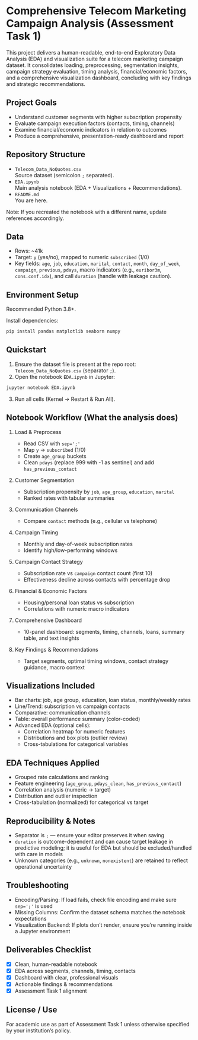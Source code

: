 # Comprehensive Telecom Marketing Campaign Analysis (Assessment Task 1)

This project delivers a human-readable, end-to-end Exploratory Data Analysis (EDA) and visualization suite for a telecom marketing campaign dataset. It consolidates loading, preprocessing, segmentation insights, campaign strategy evaluation, timing analysis, financial/economic factors, and a comprehensive visualization dashboard, concluding with key findings and strategic recommendations.

## Project Goals
- Understand customer segments with higher subscription propensity
- Evaluate campaign execution factors (contacts, timing, channels)
- Examine financial/economic indicators in relation to outcomes
- Produce a comprehensive, presentation-ready dashboard and report

## Repository Structure
- `Telecom_Data_NoQuotes.csv`  
  Source dataset (semicolon `;` separated).
- `EDA.ipynb`  
  Main analysis notebook (EDA + Visualizations + Recommendations).
- `README.md`  
  You are here.

Note: If you recreated the notebook with a different name, update references accordingly.

## Data
- Rows: ~41k  
- Target: `y` (yes/no), mapped to numeric `subscribed` (1/0)  
- Key fields: `age`, `job`, `education`, `marital`, `contact`, `month`, `day_of_week`, `campaign`, `previous`, `pdays`, macro indicators (e.g., `euribor3m`, `cons.conf.idx`), and call `duration` (handle with leakage caution).

## Environment Setup
Recommended Python 3.8+.

Install dependencies:
```bash
pip install pandas matplotlib seaborn numpy
```

## Quickstart
1. Ensure the dataset file is present at the repo root: `Telecom_Data_NoQuotes.csv` (separator `;`).
2. Open the notebook `EDA.ipynb` in Jupyter:
```bash
jupyter notebook EDA.ipynb
```
3. Run all cells (Kernel → Restart & Run All).

## Notebook Workflow (What the analysis does)
1. Load & Preprocess
   - Read CSV with `sep=';'`
   - Map `y` → `subscribed` (1/0)
   - Create `age_group` buckets
   - Clean `pdays` (replace 999 with -1 as sentinel) and add `has_previous_contact`

2. Customer Segmentation
   - Subscription propensity by `job`, `age_group`, `education`, `marital`
   - Ranked rates with tabular summaries

3. Communication Channels
   - Compare `contact` methods (e.g., cellular vs telephone)

4. Campaign Timing
   - Monthly and day-of-week subscription rates
   - Identify high/low-performing windows

5. Campaign Contact Strategy
   - Subscription rate vs `campaign` contact count (first 10)
   - Effectiveness decline across contacts with percentage drop

6. Financial & Economic Factors
   - Housing/personal loan status vs subscription
   - Correlations with numeric macro indicators

7. Comprehensive Dashboard
   - 10-panel dashboard: segments, timing, channels, loans, summary table, and text insights

8. Key Findings & Recommendations
   - Target segments, optimal timing windows, contact strategy guidance, macro context

## Visualizations Included
- Bar charts: job, age group, education, loan status, monthly/weekly rates
- Line/Trend: subscription vs campaign contacts
- Comparative: communication channels
- Table: overall performance summary (color-coded)
- Advanced EDA (optional cells):
  - Correlation heatmap for numeric features
  - Distributions and box plots (outlier review)
  - Cross-tabulations for categorical variables

## EDA Techniques Applied
- Grouped rate calculations and ranking
- Feature engineering (`age_group`, `pdays_clean`, `has_previous_contact`)
- Correlation analysis (numeric → target)
- Distribution and outlier inspection
- Cross-tabulation (normalized) for categorical vs target

## Reproducibility & Notes
- Separator is `;` — ensure your editor preserves it when saving
- `duration` is outcome-dependent and can cause target leakage in predictive modeling; it is useful for EDA but should be excluded/handled with care in models
- Unknown categories (e.g., `unknown`, `nonexistent`) are retained to reflect operational uncertainty

## Troubleshooting
- Encoding/Parsing: If load fails, check file encoding and make sure `sep=';'` is used
- Missing Columns: Confirm the dataset schema matches the notebook expectations
- Visualization Backend: If plots don’t render, ensure you’re running inside a Jupyter environment

## Deliverables Checklist
- [x] Clean, human-readable notebook
- [x] EDA across segments, channels, timing, contacts
- [x] Dashboard with clear, professional visuals
- [x] Actionable findings & recommendations
- [x] Assessment Task 1 alignment

## License / Use
For academic use as part of Assessment Task 1 unless otherwise specified by your institution’s policy.

